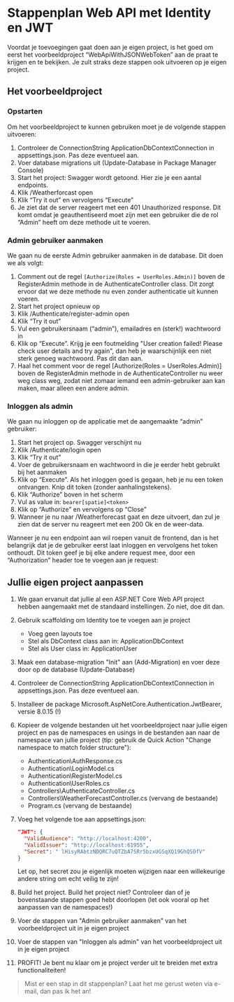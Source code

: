﻿# Stappenplan Web API met Identity en JWT
Voordat je toevoegingen gaat doen aan je eigen project, is het goed om eerst 
het voorbeeldproject “WebApiWithJSONWebToken” aan de praat te krijgen en 
te bekijken. Je zult straks deze stappen ook uitvoeren op je eigen project.

## Het voorbeeldproject 

### Opstarten
Om het voorbeeldproject te kunnen gebruiken moet je de volgende stappen uitvoeren:

1. Controleer de ConnectionString ApplicationDbContextConnection in appsettings.json. Pas deze eventueel aan.
1. Voer database migrations uit (Update-Database in Package Manager Console)
1. Start het project: Swagger wordt getoond. Hier zie je een aantal endpoints.
1. Klik /Weatherforcast open
1. Klik “Try it out” en vervolgens “Execute”
1. Je ziet dat de server reageert met een 401 Unauthorized response. Dit komt omdat je geauthentiseerd moet zijn met een gebruiker die de rol “Admin” heeft om deze methode uit te voeren.

### Admin gebruiker aanmaken
We gaan nu de eerste Admin gebruiker aanmaken in de database. Dit doen we als volgt:

1. Comment out de regel ```[Authorize(Roles = UserRoles.Admin)]``` boven de RegisterAdmin methode in de AuthenticateController class. Dit zorgt ervoor dat we deze methode nu even zonder authenticatie uit kunnen voeren.
1. Start het project opnieuw op
1. Klik /Authenticate/register-admin open
1. Klik “Try it out”
1. Vul een gebruikersnaam (“admin”), emailadres en (sterk!) wachtwoord in
1. Klik op “Execute”. Krijg je een foutmelding "User creation failed! Please check user details and try again", dan heb je waarschijnlijk een niet sterk genoeg wachtwoord. Pas dit dan aan.
1. Haal het comment voor de regel [Authorize(Roles = UserRoles.Admin)] boven de RegisterAdmin methode in de AuthenticateController nu weer weg class weg, zodat niet zomaar iemand een admin-gebruiker aan kan maken, maar alleen een andere admin.

### Inloggen als admin
We gaan nu inloggen op de applicatie met de aangemaakte “admin” gebruiker:

1. Start het project op. Swagger verschijnt nu
1. Klik /Authenticate/login open
1. Klik “Try it out”
1. Voer de gebruikersnaam en wachtwoord in die je eerder hebt gebruikt bij het aanmaken
1. Klik op “Execute”. Als het inloggen goed is gegaan, heb je nu een token ontvangen. Knip dit token (zonder aanhalingstekens).
1. Klik “Authorize” boven in het scherm
1. Vul as value in: ```bearer[spatie]<token>```
1. Klik op “Authorize” en vervolgens op “Close”
1. Wanneer je nu naar /Weatherforecast gaat en deze uitvoert, dan zul je zien dat de server nu reageert met een 200 Ok en de weer-data.
 

Wanneer je nu een endpoint aan wil roepen vanuit de frontend, dan is het belangrijk dat je de gebruiker eerst laat inloggen en vervolgens het token onthoudt. Dit token geef je bij elke andere request mee, door een “Authorization” header toe te voegen aan je request:
 

## Jullie eigen project aanpassen
1. We gaan ervanuit dat jullie al een ASP.NET Core Web API project hebben aangemaakt met de standaard instellingen. Zo niet, doe dit dan.
1. Gebruik scaffolding om Identity toe te voegen aan je project
   - Voeg geen layouts toe
   - Stel als DbContext class aan in: ApplicationDbContext
   - Stel als User class in: ApplicationUser
1. Maak een database-migration "Init" aan (Add-Migration) en voer deze door op de database (Update-Database)
1. Controleer de ConnectionString ApplicationDbContextConnection in appsettings.json. Pas deze eventueel aan.
1. Installeer de package Microsoft.AspNetCore.Authentication.JwtBearer, versie 8.0.15 (!)
1. Kopieer de volgende bestanden uit het voorbeeldproject naar jullie eigen project en pas de namespaces en usings in de bestanden aan naar de namespace van jullie project (tip: gebruik de Quick Action "Change namespace to match folder structure"):
   - Authentication\AuthResponse.cs
   - Authentication\LoginModel.cs
   - Authentication\RegisterModel.cs
   - Authentication\UserRoles.cs
   - Controllers\AuthenticateController.cs
   - Controllers\WeatherForecastController.cs (vervang de bestaande)
   - Program.cs (vervang de bestaande)
1. Voeg het volgende toe aan appsettings.json:
   ```json
   "JWT": {
     "ValidAudience": "http://localhost:4200",
     "ValidIssuer": "http://localhost:61955",
     "Secret": " lHisyRAbtzNDQRC7uQTZbA7SRr5bzxUGSqXQ19GhQSOfV"
   }
   ```

    Let op, het secret zou je eigenlijk moeten wijzigen naar een willekeurige andere string om echt veilig te zijn!

1. Build het project. Build het project niet? Controleer dan of je bovenstaande stappen goed hebt doorlopen (let ook vooral op het aanpassen van de namespaces!)
1. Voer de stappen van "Admin gebruiker aanmaken" van het voorbeeldproject uit in je eigen project
1. Voer de stappen van "Inloggen als admin" van het voorbeeldproject uit in je eigen project
1. PROFIT! Je bent nu klaar om je project verder uit te breiden met extra functionaliteiten!


> Mist er een stap in dit stappenplan? Laat het me gerust weten via e-mail, dan pas ik het an!